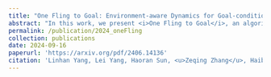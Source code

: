 ```yaml
---
title: "One Fling to Goal: Environment-aware Dynamics for Goal-conditioned Fabric Flinging"
abstract: "In this work, we present <i>One Fling to Goal</i>, an algorithm capable of handling fabric pieces with diverse shapes and physical properties across various scenarios. <br/><img src='/images/publications/2024_oneFling.jpg'>"
permalink: /publication/2024_oneFling
collection: publications
date: 2024-09-16
paperurl: 'https://arxiv.org/pdf/2406.14136'
citation: 'Linhan Yang, Lei Yang, Haoran Sun, <u>Zeqing Zhang</u>, Haibin He, Fang Wan, Chaoyang Song, Jia Pan (2024). <br><i>The 16th International Workshop on the Algorithmic Foundations of Robotics. Chicago, USA, October 7-9 2024</i>.'
---
```


